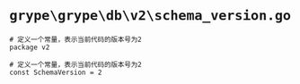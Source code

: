 # `grype\grype\db\v2\schema_version.go`

```
# 定义一个常量，表示当前代码的版本号为2
package v2

# 定义一个常量，表示当前代码的版本号为2
const SchemaVersion = 2
```